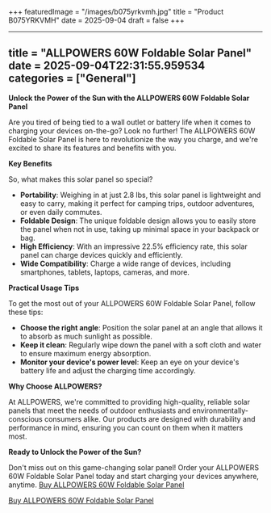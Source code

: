 +++
featuredImage = "/images/b075yrkvmh.jpg"
title = "Product B075YRKVMH"
date = 2025-09-04
draft = false
+++

---
title = "ALLPOWERS 60W Foldable Solar Panel"
date = 2025-09-04T22:31:55.959534
categories = ["General"]
---
**Unlock the Power of the Sun with the ALLPOWERS 60W Foldable Solar Panel**

Are you tired of being tied to a wall outlet or battery life when it comes to charging your devices on-the-go? Look no further! The ALLPOWERS 60W Foldable Solar Panel is here to revolutionize the way you charge, and we're excited to share its features and benefits with you.

**Key Benefits**

So, what makes this solar panel so special?

* **Portability**: Weighing in at just 2.8 lbs, this solar panel is lightweight and easy to carry, making it perfect for camping trips, outdoor adventures, or even daily commutes.
* **Foldable Design**: The unique foldable design allows you to easily store the panel when not in use, taking up minimal space in your backpack or bag.
* **High Efficiency**: With an impressive 22.5% efficiency rate, this solar panel can charge devices quickly and efficiently.
* **Wide Compatibility**: Charge a wide range of devices, including smartphones, tablets, laptops, cameras, and more.

**Practical Usage Tips**

To get the most out of your ALLPOWERS 60W Foldable Solar Panel, follow these tips:

* **Choose the right angle**: Position the solar panel at an angle that allows it to absorb as much sunlight as possible.
* **Keep it clean**: Regularly wipe down the panel with a soft cloth and water to ensure maximum energy absorption.
* **Monitor your device's power level**: Keep an eye on your device's battery life and adjust the charging time accordingly.

**Why Choose ALLPOWERS?**

At ALLPOWERS, we're committed to providing high-quality, reliable solar panels that meet the needs of outdoor enthusiasts and environmentally-conscious consumers alike. Our products are designed with durability and performance in mind, ensuring you can count on them when it matters most.

**Ready to Unlock the Power of the Sun?**

Don't miss out on this game-changing solar panel! Order your ALLPOWERS 60W Foldable Solar Panel today and start charging your devices anywhere, anytime. [Buy ALLPOWERS 60W Foldable Solar Panel](https://www.amazon.com/dp/B075YRKVMH)

[Buy ALLPOWERS 60W Foldable Solar Panel](https://www.amazon.com/dp/B075YRKVMH)

